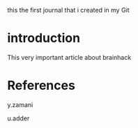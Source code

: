 this the first journal that i created in my Git
# introduction
This very important article about brainhack

# References

y.zamani

u.adder
